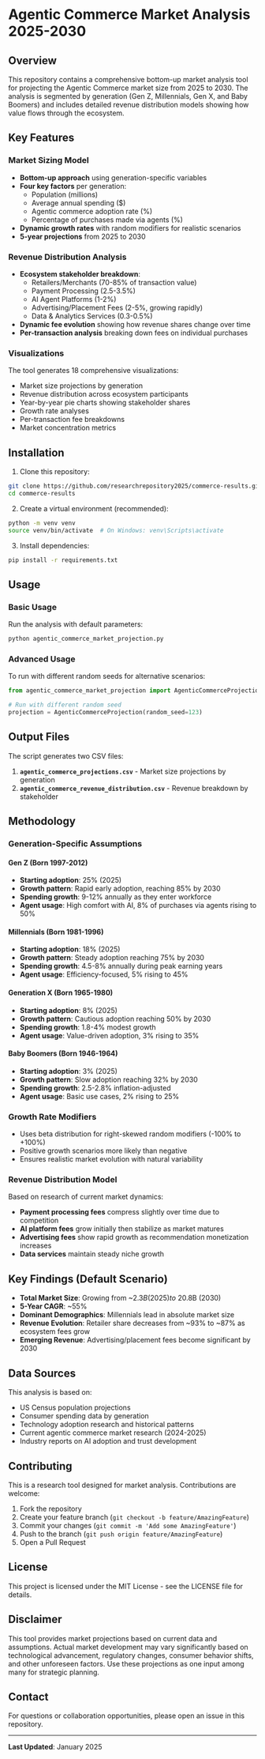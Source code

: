 # Agentic Commerce Market Analysis 2025-2030

## Overview

This repository contains a comprehensive bottom-up market analysis tool for projecting the Agentic Commerce market size from 2025 to 2030. The analysis is segmented by generation (Gen Z, Millennials, Gen X, and Baby Boomers) and includes detailed revenue distribution models showing how value flows through the ecosystem.

## Key Features

### Market Sizing Model
- **Bottom-up approach** using generation-specific variables
- **Four key factors** per generation:
  - Population (millions)
  - Average annual spending ($)
  - Agentic commerce adoption rate (%)
  - Percentage of purchases made via agents (%)
- **Dynamic growth rates** with random modifiers for realistic scenarios
- **5-year projections** from 2025 to 2030

### Revenue Distribution Analysis
- **Ecosystem stakeholder breakdown**:
  - Retailers/Merchants (70-85% of transaction value)
  - Payment Processing (2.5-3.5%)
  - AI Agent Platforms (1-2%)
  - Advertising/Placement Fees (2-5%, growing rapidly)
  - Data & Analytics Services (0.3-0.5%)
- **Dynamic fee evolution** showing how revenue shares change over time
- **Per-transaction analysis** breaking down fees on individual purchases

### Visualizations
The tool generates 18 comprehensive visualizations:
- Market size projections by generation
- Revenue distribution across ecosystem participants
- Year-by-year pie charts showing stakeholder shares
- Growth rate analyses
- Per-transaction fee breakdowns
- Market concentration metrics

## Installation

1. Clone this repository:
```bash
git clone https://github.com/researchrepository2025/commerce-results.git
cd commerce-results
```

2. Create a virtual environment (recommended):
```bash
python -m venv venv
source venv/bin/activate  # On Windows: venv\Scripts\activate
```

3. Install dependencies:
```bash
pip install -r requirements.txt
```

## Usage

### Basic Usage
Run the analysis with default parameters:
```bash
python agentic_commerce_market_projection.py
```

### Advanced Usage
To run with different random seeds for alternative scenarios:
```python
from agentic_commerce_market_projection import AgenticCommerceProjection

# Run with different random seed
projection = AgenticCommerceProjection(random_seed=123)
```

## Output Files

The script generates two CSV files:
1. **`agentic_commerce_projections.csv`** - Market size projections by generation
2. **`agentic_commerce_revenue_distribution.csv`** - Revenue breakdown by stakeholder

## Methodology

### Generation-Specific Assumptions

#### Gen Z (Born 1997-2012)
- **Starting adoption**: 25% (2025)
- **Growth pattern**: Rapid early adoption, reaching 85% by 2030
- **Spending growth**: 9-12% annually as they enter workforce
- **Agent usage**: High comfort with AI, 8% of purchases via agents rising to 50%

#### Millennials (Born 1981-1996)
- **Starting adoption**: 18% (2025)
- **Growth pattern**: Steady adoption reaching 75% by 2030
- **Spending growth**: 4.5-8% annually during peak earning years
- **Agent usage**: Efficiency-focused, 5% rising to 45%

#### Generation X (Born 1965-1980)
- **Starting adoption**: 8% (2025)
- **Growth pattern**: Cautious adoption reaching 50% by 2030
- **Spending growth**: 1.8-4% modest growth
- **Agent usage**: Value-driven adoption, 3% rising to 35%

#### Baby Boomers (Born 1946-1964)
- **Starting adoption**: 3% (2025)
- **Growth pattern**: Slow adoption reaching 32% by 2030
- **Spending growth**: 2.5-2.8% inflation-adjusted
- **Agent usage**: Basic use cases, 2% rising to 25%

### Growth Rate Modifiers
- Uses beta distribution for right-skewed random modifiers (-100% to +100%)
- Positive growth scenarios more likely than negative
- Ensures realistic market evolution with natural variability

### Revenue Distribution Model
Based on research of current market dynamics:
- **Payment processing fees** compress slightly over time due to competition
- **AI platform fees** grow initially then stabilize as market matures
- **Advertising fees** show rapid growth as recommendation monetization increases
- **Data services** maintain steady niche growth

## Key Findings (Default Scenario)

- **Total Market Size**: Growing from ~$2.3B (2025) to ~$20.8B (2030)
- **5-Year CAGR**: ~55%
- **Dominant Demographics**: Millennials lead in absolute market size
- **Revenue Evolution**: Retailer share decreases from ~93% to ~87% as ecosystem fees grow
- **Emerging Revenue**: Advertising/placement fees become significant by 2030

## Data Sources

This analysis is based on:
- US Census population projections
- Consumer spending data by generation
- Technology adoption research and historical patterns
- Current agentic commerce market research (2024-2025)
- Industry reports on AI adoption and trust development

## Contributing

This is a research tool designed for market analysis. Contributions are welcome:
1. Fork the repository
2. Create your feature branch (`git checkout -b feature/AmazingFeature`)
3. Commit your changes (`git commit -m 'Add some AmazingFeature'`)
4. Push to the branch (`git push origin feature/AmazingFeature`)
5. Open a Pull Request

## License

This project is licensed under the MIT License - see the LICENSE file for details.

## Disclaimer

This tool provides market projections based on current data and assumptions. Actual market development may vary significantly based on technological advancement, regulatory changes, consumer behavior shifts, and other unforeseen factors. Use these projections as one input among many for strategic planning.

## Contact

For questions or collaboration opportunities, please open an issue in this repository.

---

**Last Updated**: January 2025